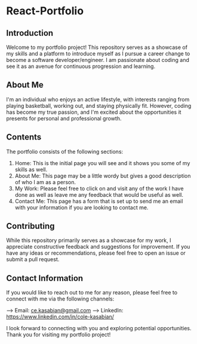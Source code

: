 # React-Portfolio

## Introduction

Welcome to my portfolio project! This repository serves as a showcase of my skills and a platform to introduce myself as I pursue a career change to become a software developer/engineer. I am passionate about coding and see it as an avenue for continuous progression and learning.

## About Me

I'm an individual who enjoys an active lifestyle, with interests ranging from playing basketball, working out, and staying physically fit. However, coding has become my true passion, and I'm excited about the opportunities it presents for personal and professional growth.

## Contents

The portfolio consists of the following sections:

1. Home: This is the initial page you will see and it shows you some of my skills as well.
2. About Me: This page may be a little wordy but gives a good description of who I am as a person.
3. My Work: Please feel free to click on and visit any of the work I have done as well as leave me any feedback that would be useful as well.
4. Contact Me: This page has a form that is set up to send me an email with your information if you are looking to contact me.

## Contributing

While this repository primarily serves as a showcase for my work, I appreciate constructive feedback and suggestions for improvement. If you have any ideas or recommendations, please feel free to open an issue or submit a pull request.

## Contact Information

If you would like to reach out to me for any reason, please feel free to connect with me via the following channels:

--> Email: ce.kasabian@gmail.com
--> LinkedIn: https://www.linkedin.com/in/cole-kasabian/

I look forward to connecting with you and exploring potential opportunities. Thank you for visiting my portfolio project!